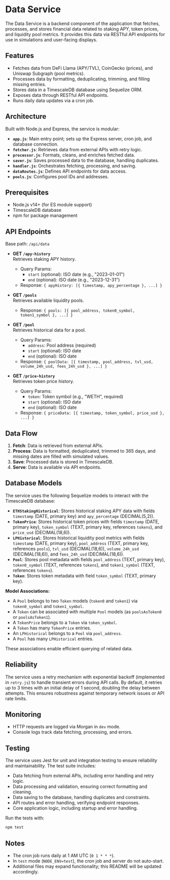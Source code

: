 # Data Service

The Data Service is a backend component of the application that fetches, processes, and stores financial data related to staking APY, token prices, and liquidity pool metrics. It provides this data via RESTful API endpoints for use in simulations and user-facing displays.

## Features

- Fetches data from DeFi Llama (APY/TVL), CoinGecko (prices), and Uniswap Subgraph (pool metrics).
- Processes data by formatting, deduplicating, trimming, and filling missing entries.
- Stores data in a TimescaleDB database using Sequelize ORM.
- Exposes data through RESTful API endpoints.
- Runs daily data updates via a cron job.

## Architecture

Built with Node.js and Express, the service is modular:

- **`app.js`**: Main entry point; sets up the Express server, cron job, and database connection.
- **`fetcher.js`**: Retrieves data from external APIs with retry logic.
- **`processor.js`**: Formats, cleans, and enriches fetched data.
- **`saver.js`**: Saves processed data to the database, handling duplicates.
- **`handler.js`**: Orchestrates fetching, processing, and saving.
- **`dataRoutes.js`**: Defines API endpoints for data access.
- **`pools.js`**: Configures pool IDs and addresses.

## Prerequisites

- Node.js v14+ (for ES module support)
- TimescaleDB database
- npm for package management

## API Endpoints

Base path: `/api/data`

- **GET `/apy-history`**  
  Retrieves staking APY history.

  - Query Params:
    - `start` (optional): ISO date (e.g., "2023-01-01")
    - `end` (optional): ISO date (e.g., "2023-12-31")
  - Response: `{ apyHistory: [{ timestamp, apy_percentage }, ...] }`

- **GET `/pools`**  
  Retrieves available liquidity pools.

  - Response: `{ pools: [{ pool_address, token0_symbol, token1_symbol }, ...] }`

- **GET `/pool`**  
  Retrieves historical data for a pool.

  - Query Params:
    - `address`: Pool address (required)
    - `start` (optional): ISO date
    - `end` (optional): ISO date
  - Response: `{ poolData: [{ timestamp, pool_address, tvl_usd, volume_24h_usd, fees_24h_usd }, ...] }`

- **GET `/price-history`**  
  Retrieves token price history.
  - Query Params:
    - `token`: Token symbol (e.g., "WETH", required)
    - `start` (optional): ISO date
    - `end` (optional): ISO date
  - Response: `{ priceData: [{ timestamp, token_symbol, price_usd }, ...] }`

## Data Flow

1. **Fetch**: Data is retrieved from external APIs.
2. **Process**: Data is formatted, deduplicated, trimmed to 365 days, and missing dates are filled with simulated values.
3. **Save**: Processed data is stored in TimescaleDB.
4. **Serve**: Data is available via API endpoints.

## Database Models

The service uses the following Sequelize models to interact with the TimescaleDB database:

- **`ETHStakingHistorical`**: Stores historical staking APY data with fields `timestamp` (DATE, primary key) and `apy_percentage` (DECIMAL(5,2)).
- **`TokenPrice`**: Stores historical token prices with fields `timestamp` (DATE, primary key), `token_symbol` (TEXT, primary key, references `tokens`), and `price_usd` (DECIMAL(18,6)).
- **`LPHistorical`**: Stores historical liquidity pool metrics with fields `timestamp` (DATE, primary key), `pool_address` (TEXT, primary key, references `pools`), `tvl_usd` (DECIMAL(18,6)), `volume_24h_usd` (DECIMAL(18,6)), and `fees_24h_usd` (DECIMAL(18,6)).
- **`Pool`**: Stores pool metadata with fields `pool_address` (TEXT, primary key), `token0_symbol` (TEXT, references `tokens`), and `token1_symbol` (TEXT, references `tokens`).
- **`Token`**: Stores token metadata with field `token_symbol` (TEXT, primary key).

**Model Associations:**

- A `Pool` belongs to two `Token` models (`token0` and `token1`) via `token0_symbol` and `token1_symbol`.
- A `Token` can be associated with multiple `Pool` models (as `poolsAsToken0` or `poolsAsToken1`).
- A `TokenPrice` belongs to a `Token` via `token_symbol`.
- A `Token` has many `TokenPrice` entries.
- An `LPHistorical` belongs to a `Pool` via `pool_address`.
- A `Pool` has many `LPHistorical` entries.

These associations enable efficient querying of related data.

## Reliability

The service uses a retry mechanism with exponential backoff (implemented in `retry.js`) to handle transient errors during API calls. By default, it retries up to 3 times with an initial delay of 1 second, doubling the delay between attempts. This ensures robustness against temporary network issues or API rate limits.

## Monitoring

- HTTP requests are logged via Morgan in `dev` mode.
- Console logs track data fetching, processing, and errors.

## Testing

The service uses Jest for unit and integration testing to ensure reliability and maintainability. The test suite includes:

- Data fetching from external APIs, including error handling and retry logic.
- Data processing and validation, ensuring correct formatting and cleaning.
- Data saving to the database, handling duplicates and constraints.
- API routes and error handling, verifying endpoint responses.
- Core application logic, including startup and error handling.

Run the tests with:

```bash
npm test
```

## Notes

- The cron job runs daily at 1 AM UTC (`0 1 * * *`).
- In `test` mode (`NODE_ENV=test`), the cron job and server do not auto-start.
- Additional files may expand functionality; this README will be updated accordingly.
